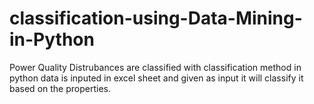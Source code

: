 # classification-using-Data-Mining-in-Python
Power Quality Distrubances are classified with classification method in python 
data is inputed in excel sheet and given as input it will classify it based on the properties.
